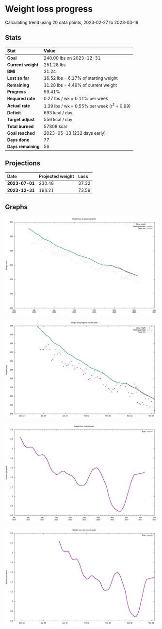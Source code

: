 # Weight loss progress

Calculating trend using 20 data points, 2023-02-27 to 2023-03-18

## Stats

Stat|Value
:-|:-
**Goal**|240.00 lbs on 2023-12-31
**Current weight**|251.28 lbs
**BMI**|31.24
**Lost so far**|16.52 lbs =  6.17% of starting weight
**Remaining**|11.28 lbs =  4.49% of current  weight
**Progress**|59.41%
**Required rate**|0.27 lbs / wk = 0.11% per week
**Actual rate**|1.39 lbs / wk = 0.55% per week  (r<sup>2</sup> = 0.99)
**Deficit**|693 kcal / day
**Target adjust**|556 kcal / day
**Total burned**|57808 kcal
**Goal reached**|2023-05-13 (232 days early)
**Days done**|77
**Days remaining**|56

## Projections

Date|Projected weight|Loss
:-|:-|:-
**2023-07-01**|230.48|37.32
**2023-12-31**|194.21|73.59

## Graphs

![](weight-graph-alltime.png)

![](weight-graph-recent.png)

![](rate-graph-alltime.png)

![](rate-graph-recent.png)
